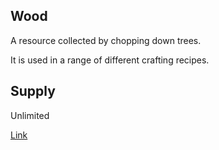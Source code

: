 ## Wood

A resource collected by chopping down trees.

It is used in a range of different crafting recipes.

## Supply

Unlimited

[Link](https://docs.sunflower-land.com/crafting-guide)
